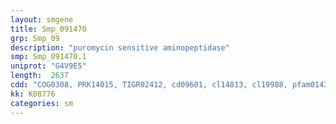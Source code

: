 ```yaml
---
layout: smgene
title: Smp_091470
grp: Smp_09
description: "puromycin sensitive aminopeptidase"
smp: Smp_091470.1
uniprot: "G4V9E5"
length:  2637
cdd: "COG0308, PRK14015, TIGR02412, cd09601, cl14813, cl19988, pfam01433, pfam11838, pfam13485"
kk: K08776
categories: sm
---
```

